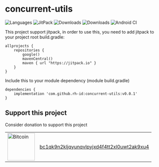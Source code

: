 # concurrent-utils

![Languages](https://img.shields.io/github/languages/top/rh-id/concurrent-utils)
![JitPack](https://img.shields.io/jitpack/v/github/rh-id/concurrent-utils)
![Downloads](https://jitpack.io/v/rh-id/concurrent-utils/week.svg)
![Downloads](https://jitpack.io/v/rh-id/concurrent-utils/month.svg)
![Android CI](https://github.com/rh-id/concurrent-utils/actions/workflows/gradlew-build.yml/badge.svg)

This project support jitpack, in order to use this, you need to add jitpack to your project root build.gradle:
```
allprojects {
    repositories {
        google()
        mavenCentral()
        maven { url "https://jitpack.io" }
    }
}
```

Include this to your module dependency (module build.gradle)
```
dependencies {
    implementation 'com.github.rh-id:concurrent-utils:v0.0.1'
}
```

## Support this project
Consider donation to support this project
<table>
  <tr>
    <td><a href="bitcoin:bc1qk9n2kljqyunqvlpyjxd4f4tt2xl0uwt2ak9xu4"><img src="https://img.shields.io/badge/Bitcoin-000000?style=for-the-badge&logo=bitcoin&logoColor=white&link=bitcoin://bc1qk9n2kljqyunqvlpyjxd4f4tt2xl0uwt2ak9xu4" alt="Bitcoin" width="90px"></a></td>
    <td><a href="https://www.blockchain.com/btc/address/bc1qk9n2kljqyunqvlpyjxd4f4tt2xl0uwt2ak9xu4">bc1qk9n2kljqyunqvlpyjxd4f4tt2xl0uwt2ak9xu4</a></td>
  </tr>
</table>
